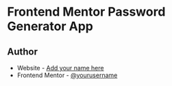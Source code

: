 # Frontend Mentor Password Generator App
## Author

- Website - [Add your name here](https://www.your-site.com)
- Frontend Mentor - [@yourusername](https://www.frontendmentor.io/profile/Jamario)


